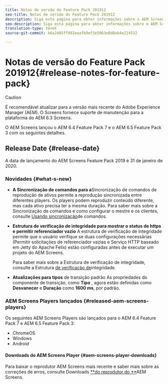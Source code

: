 ```yaml
---
title: Notas de versão do Feature Pack 201912
seo-title: Notas de versão do Feature Pack 201912
description: Siga esta página para obter informações sobre o AEM Screens Feature Pack 201912 lançado em 31 de janeiro de 2020.
seo-description: Siga esta página para obter informações sobre o AEM Screens Feature Pack 201912 lançado em 31 de janeiro de 2020.
translation-type: tm+mt
source-git-commit: b6a2485ff992eaafb9ef3e5063e8d8ab4e214532

---
```



# Notas de versão do Feature Pack 201912{#release-notes-for-feature-pack}

>[!CAUTION]
>
>É recomendável atualizar para a versão mais recente do Adobe Experience Manager (AEM). O Screens fornece suporte de manutenção para a plataforma do AEM 6.3 Screens.

O AEM Screens lançou o AEM 6.4 Feature Pack 7 e o AEM 6.5 Feature Pack 3 com os seguintes detalhes.

## Release Date {#release-date}

A data de lançamento do AEM Screens Feature Pack 2019 é 31 de janeiro de 2020.

### Novidades {#what-s-new}

* **A Sincronização de comandos para a**Sincronização de comandos de reprodução de ativos permite a reprodução sincronizada entre diferentes players. Os players podem reproduzir conteúdo diferente, mas cada ativo precisa ter a mesma duração.
Para saber mais sobre a Sincronização de comandos e como configurar o mestre e os clientes, consulte [Usando sincronização](using-command-sync.md)de comandos.

* **Estrutura de verificação de integridade para mostrar o status de https e permitir referenciador vazio** A estrutura de verificação de integridade permite que o usuário verifique se duas configurações necessárias (Permitir solicitações de referenciador vazias e Serviço HTTP baseado em Jetty do Apache Felix) estão configuradas antes de executar um projeto do AEM Screens.

   Para saber mais sobre a Estrutura de verificação de integridade, consulte a Estrutura [de verificação de](/help/user-guide/configuring-screens-introduction.md#health-check-framework)integridade.

* **Atualizações para tipos** de transição padrão As propriedades do componente de transição, como **Tipo** , agora estão definidas como **Desvanecer** e **Duração** como **1600 ms**, por padrão.


### AEM Screens Players lançados {#released-aem-screens-players}

Os seguintes AEM Screens Players são lançados para o AEM 6.4 Feature Pack 7 e AEM 6.5 Feature Pack 3:

* ChromeOS
* Windows
* Android

#### Downloads do AEM Screens Player {#aem-screens-player-downloads}

Para baixar o reprodutor AEM Screens mais recente e saber mais sobre as correções de erros, consulte Downloads [**do reprodutor do **](https://download.macromedia.com/screens/)AEM Screens.
